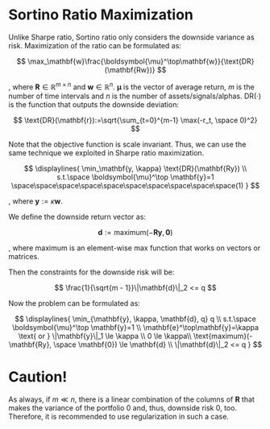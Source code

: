 # Sortino Ratio Maximization

Unlike Sharpe ratio, Sortino ratio only considers the downside variance as risk. Maximization of the ratio can be formulated as:

$$
\max_\mathbf{w}\frac{\boldsymbol{\mu}^\top\mathbf{w}}{\text{DR}(\mathbf{Rw})}
$$

, where $\mathbf{R}\in\mathbb{R}^{m \times n}$ and $\mathbf{w} \in \mathbb{R}^n$. $\boldsymbol{\mu}$ is the vector of average return, $m$ is the number of time intervals and $n$ is the number of assets/signals/alphas. $\text{DR}(\cdot)$ is the function that outputs the downside deviation:

$$
\text{DR}(\mathbf{r}):=\sqrt{\sum_{t=0}^{m-1} \max(-r_t, \space 0)^2}
$$

Note that the objective function is scale invariant. Thus, we can use the same technique we exploited in Sharpe ratio maximization.

$$ \displaylines{
\min_\mathbf{y, \kappa} \text{DR}(\mathbf{Ry}) \\ s.t.\space \boldsymbol{\mu}^\top \mathbf{y}=1 \space\space\space\space\space\space\space\space\space\space(1)
} $$

, where $\mathbf{y}:=\kappa \mathbf{w}$.

We define the downside return vector as:

$$
\mathbf{d}:= \text{maximum}(-\mathbf{Ry}, \mathbf{0})
$$

, where $\text{maximum}$ is an element-wise max function that works on vectors or matrices.

Then the constraints for the downside risk will be:

$$
\frac{1}{\sqrt{m - 1}}\|\mathbf{d}\|_2 <= q
$$

Now the problem can be formulated as:

$$ \displaylines{
\min_{\mathbf{y}, \kappa, \mathbf{d}, q} q \\ 
s.t.\space \boldsymbol{\mu}^\top \mathbf{y}=1 \\
\mathbf{e}^\top\mathbf{y}=\kappa \text{ or } \|\mathbf{y}\|_1 \le \kappa \\
0 \le \kappa\\
\text{maximum}(-\mathbf{Ry}, \space \mathbf{0}) \le \mathbf{d} \\
\|\mathbf{d}\|_2 <= q
} $$

# Caution!

As always, if $m \ll n$, there is a linear combination of the columns of $\mathbf{R}$ that makes the variance of the portfolio 0 and, thus, downside risk 0, too. Therefore, it is recommended to use regularization in such a case.
